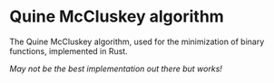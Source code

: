 # Quine McCluskey algorithm

The Quine McCluskey algorithm, used for the minimization of binary functions, implemented in Rust.

_May not be the best implementation out there but works!_
